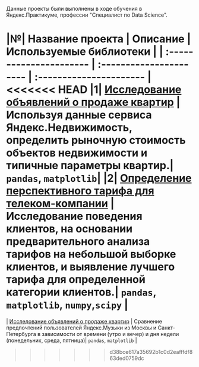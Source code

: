 Данные проекты были выполнены в ходе обучения в Яндекс.Практикуме, профессии "Специалист по Data Science".

|№| Название проекта | Описание | Используемые библиотеки | 
| :---------------------- | :---------------------- | :---------------------- |
<<<<<<< HEAD
|1| [Исследование объявлений о продаже квартир](1.Research_of_advertisements) | Используя данные сервиса Яндекс.Недвижимость, определить рыночную стоимость объектов недвижимости и типичные параметры квартир.| `pandas`, `matplotlib`| 
|2| [Определение перспективного тарифа для телеком-компании](2.Determination_of_the_prospective_tariff) | Исследование поведения клиентов, на основании предварительного анализа тарифов на небольшой выборке клиентов, и выявление лучшего тарифа для определенной категории клиентов.| `pandas`, `matplotlib`, `numpy`,`scipy` |
=======
| [Исследование объявлений о продаже квартир](3.Research_of_advertisements) | Сравнение предпочтений пользователей Яндекс.Музыки из Москвы и Санкт-Петербурга в зависимости от времени (утро и вечер) и дня недели (понедельник, среда, пятница)| `pandas`, `matplotlib` |
>>>>>>> d38bce617a35692b1c0d2eafffdf863ded0759dc

